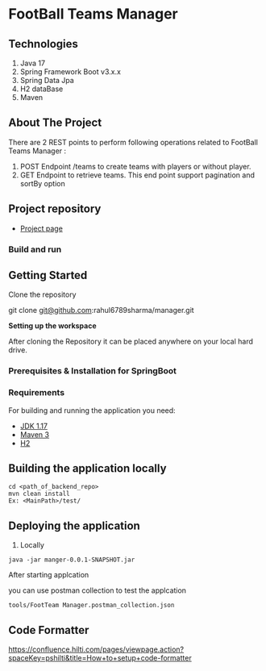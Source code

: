 # FootBall Teams Manager

## Technologies

1. Java 17
2. Spring Framework Boot v3.x.x
5. Spring Data Jpa
6. H2 dataBase
7. Maven

<!-- ABOUT THE PROJECT -->

## About The Project

There are 2 REST points to perform following operations related to FootBall Teams Manager  :

1. POST Endpoint /teams to create teams with players or without player.
2. GET Endpoint to retrieve teams. This end point support pagination and sortBy option

## Project repository

- [Project page](https://github.com/rahul6789sharma/manager)

### Build and run



<!-- GETTING STARTED -->
## Getting Started
Clone the repository

git clone git@github.com:rahul6789sharma/manager.git


**Setting up the workspace**

After cloning the Repository it can be placed anywhere on your local hard drive.

### Prerequisites & Installation for SpringBoot

### Requirements

For building and running the application you need:

- [JDK 1.17](https://www.oracle.com/java/technologies/downloads/#java17)
- [Maven 3](https://maven.apache.org)
- [H2](http://www.h2database.com/html/tutorial.html)

## Building the application locally

```
cd <path_of_backend_repo>
mvn clean install
Ex: <MainPath>/test/
```

## Deploying the application
1. Locally
```
java -jar manger-0.0.1-SNAPSHOT.jar
```
After starting applcation

you can use postman collection to test the applcation
 ```
tools/FootTeam Manager.postman_collection.json
```

## Code Formatter

https://confluence.hilti.com/pages/viewpage.action?spaceKey=pshilti&title=How+to+setup+code-formatter